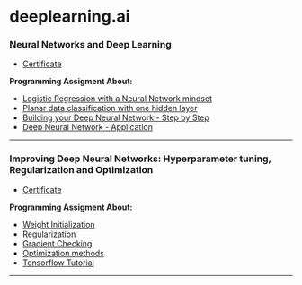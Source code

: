 # deeplearning.ai

### Neural Networks and Deep Learning
- [Certificate](https://github.com/feizhihui/deeplearning.ai/blob/master/_Certificate/Neural%20Networks%20and%20Deep%20Learning.pdf)  

**Programming Assigment About:**
* [Logistic Regression with a Neural Network mindset](https://feizhihui.github.io/deeplearning.ai/1.%20Neural%20Networks%20and%20Deep%20Learning/Building%20your%20Deep%20Neural%20Network%20-%20Step%20by%20Step%20v5.html)
* [Planar data classification with one hidden layer](https://feizhihui.github.io/deeplearning.ai/1.%20Neural%20Networks%20and%20Deep%20Learning/Planar%20data%20classification%20with%20one%20hidden%20layer%20v4.html)
* [Building your Deep Neural Network - Step by Step](https://feizhihui.github.io/deeplearning.ai/1.%20Neural%20Networks%20and%20Deep%20Learning/Building%20your%20Deep%20Neural%20Network%20-%20Step%20by%20Step%20v5.html)
* [Deep Neural Network - Application](https://feizhihui.github.io/deeplearning.ai/1.%20Neural%20Networks%20and%20Deep%20Learning/Deep%20Neural%20Network%20-%20Application%20v3.html)

---
### Improving Deep Neural Networks: Hyperparameter tuning, Regularization and Optimization
- [Certificate](https://github.com/feizhihui/deeplearning.ai/blob/master/_Certificate/Improving%20Deep%20Neural%20Networks-Hyperparameter%20tuning%2C%20Regularization%20and%20Optimization.pdf)  

**Programming Assigment About:**
* [Weight Initialization](https://feizhihui.github.io/deeplearning.ai/Initialization.html)
* [Regularization](https://feizhihui.github.io/deeplearning.ai/Regularization.html)
* [Gradient Checking](https://feizhihui.github.io/deeplearning.ai/Gradient%20Checking%20v1.html)
* [Optimization methods](https://feizhihui.github.io/deeplearning.ai/Optimization%20methods.html)
* [Tensorflow Tutorial](https://feizhihui.github.io/deeplearning.ai/Tensorflow%20Tutorial.html)
---
